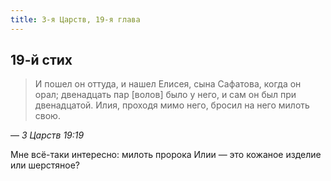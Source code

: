 ```yaml
---
title: 3-я Царств, 19-я глава
---
```


## 19-й стих

> И пошел он оттуда, и нашел Елисея, сына Сафатова, когда он орал; двенадцать пар [волов]
> было у него, и сам он был при двенадцатой. Илия, проходя мимо него, бросил на него
> милоть свою.

— <cite>3&nbsp;Царств&nbsp;19:19</cite>

Мне всё-таки интересно: милоть пророка Илии — это кожаное изделие или шерстяное?

